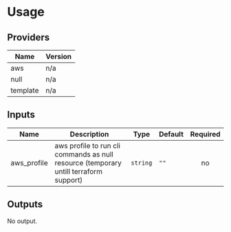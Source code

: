 # Usage
<!--- BEGIN_TF_DOCS --->
## Providers

| Name | Version |
|------|---------|
| aws | n/a |
| null | n/a |
| template | n/a |

## Inputs

| Name | Description | Type | Default | Required |
|------|-------------|------|---------|:-----:|
| aws\_profile | aws profile to run cli commands as null resource (temporary untill terraform support) | `string` | `""` | no |

## Outputs

No output.
<!--- END_TF_DOCS --->
